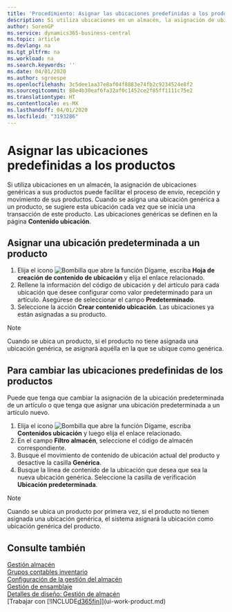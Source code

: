 ```yaml
---
title: 'Procedimiento: Asignar las ubicaciones predefinidas a los productos | Documentos de Microsoft'
description: Si utiliza ubicaciones en un almacén, la asignación de ubicaciones genéricas a sus productos puede facilitar el proceso de envío, recepción y movimiento de sus productos. Cuando se asigna una ubicación genérica a un producto, se sugiere esta ubicación cada vez que se inicia una transacción de este producto.
author: SorenGP
ms.service: dynamics365-business-central
ms.topic: article
ms.devlang: na
ms.tgt_pltfrm: na
ms.workload: na
ms.search.keywords: ''
ms.date: 04/01/2020
ms.author: sgroespe
ms.openlocfilehash: 3c5dee1aa37e8af04f8883e74fb2c9234524e8f2
ms.sourcegitcommit: 88e4b30eaf6fa32af0c1452ce2f85ff1111c75e2
ms.translationtype: HT
ms.contentlocale: es-MX
ms.lasthandoff: 04/01/2020
ms.locfileid: "3193286"
---
```

# <a name="assign-default-bins-to-items"></a>Asignar las ubicaciones predefinidas a los productos
Si utiliza ubicaciones en un almacén, la asignación de ubicaciones genéricas a sus productos puede facilitar el proceso de envío, recepción y movimiento de sus productos. Cuando se asigna una ubicación genérica a un producto, se sugiere esta ubicación cada vez que se inicia una transacción de este producto. Las ubicaciones genéricas se definen en la página **Contenido ubicación**.  

## <a name="to-assign-a-default-bin-to-an-item"></a>Asignar una ubicación predeterminada a un producto
1.  Elija el icono ![Bombilla que abre la función Dígame](media/ui-search/search_small.png "Dígame qué desea hacer"), escriba **Hoja de creación de contenido de ubicación** y elija el enlace relacionado.  
2.  Rellene la información del código de ubicación y del artículo para cada ubicación que desee configurar como valor predeterminado para un artículo. Asegúrese de seleccionar el campo **Predeterminado**.  
3.  Seleccione la acción **Crear contenido ubicación**. Las ubicaciones ya están asignadas a su producto.  

> [!NOTE]  
>  Cuando se ubica un producto, si el producto no tiene asignada una ubicación genérica, se asignará aquélla en la que se ubique como genérica.  

## <a name="to-change-the-default-bin-for-an-item"></a>Para cambiar las ubicaciones predefinidas de los productos  
Puede que tenga que cambiar la asignación de la ubicación predeterminada de un artículo o que tenga que asignar una ubicación predeterminada a un artículo nuevo.    
1.  Elija el icono ![Bombilla que abre la función Dígame](media/ui-search/search_small.png "Dígame qué desea hacer"), escriba **Contenidos ubicación** y luego elija el enlace relacionado.  
2.  En el campo **Filtro almacén**, seleccione el código de almacén correspondiente.  
3.  Busque el movimiento de contenido de ubicación actual del producto y desactive la casilla **Genérica**.  
4.  Busque la línea de contenido de la ubicación que desea que sea la nueva ubicación genérica. Seleccione la casilla de verificación **Ubicación predeterminada**.  

> [!NOTE]  
>  Cuando se ubica un producto por primera vez, si el producto no tienen asignada una ubicación genérica, el sistema asignará la ubicación como ubicación genérica del producto.  

## <a name="see-also"></a>Consulte también  
[Gestión almacén](warehouse-manage-warehouse.md)  
[Grupos contables inventario](inventory-manage-inventory.md)  
[Configuración de la gestión del almacén](warehouse-setup-warehouse.md)     
[Gestión de ensamblaje](assembly-assemble-items.md)    
[Detalles de diseño: Gestión de almacén](design-details-warehouse-management.md)  
[Trabajar con [!INCLUDE[d365fin](includes/d365fin_md.md)]](ui-work-product.md)
